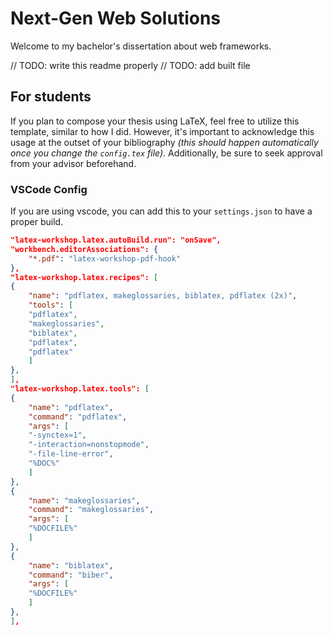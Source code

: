 # Next-Gen Web Solutions

Welcome to my bachelor's dissertation about web frameworks. 

// TODO: write this readme properly
// TODO: add built file

## For students

If you plan to compose your thesis using LaTeX, feel free to utilize this template, similar to how I did. However, it's important to acknowledge this usage at the outset of your bibliography *(this should happen automatically once you change the `config.tex` file)*. Additionally, be sure to seek approval from your advisor beforehand.

### VSCode Config

If you are using vscode, you can add this to your `settings.json` to have a proper build.

```json
"latex-workshop.latex.autoBuild.run": "onSave",
"workbench.editorAssociations": {
    "*.pdf": "latex-workshop-pdf-hook"
},
"latex-workshop.latex.recipes": [
{
    "name": "pdflatex, makeglossaries, biblatex, pdflatex (2x)",
    "tools": [
    "pdflatex",
    "makeglossaries",
    "biblatex",
    "pdflatex",
    "pdflatex"
    ]
},
],
"latex-workshop.latex.tools": [
{
    "name": "pdflatex",
    "command": "pdflatex",
    "args": [
    "-synctex=1",
    "-interaction=nonstopmode",
    "-file-line-error",
    "%DOC%"
    ]
},
{
    "name": "makeglossaries",
    "command": "makeglossaries",
    "args": [
    "%DOCFILE%"
    ]
},
{
    "name": "biblatex",
    "command": "biber",
    "args": [
    "%DOCFILE%"
    ]
},
],
```